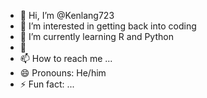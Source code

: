 - 👋 Hi, I’m @Kenlang723
- 👀 I’m interested in getting back into coding
- 🌱 I’m currently learning R and Python
- 💞
- 📫 How to reach me ...
- 😄 Pronouns: He/him
- ⚡ Fun fact: ...

<!---
Kenlang723/Kenlang723 is a ✨ special ✨ repository because its `README.md` (this file) appears on your GitHub profile.
You can click the Preview link to take a look at your changes.
--->
